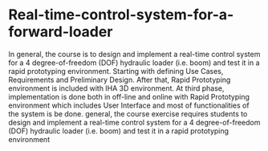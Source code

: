 # Real-time-control-system-for-a-forward-loader
In general, the course is to design and implement a real-time control system for a 4 degree-of-freedom (DOF) hydraulic loader (i.e. boom) and test it in a rapid prototyping environment. Starting with defining Use Cases, Requirements and Preliminary Design. After that, Rapid Prototyping environment is included with IHA 3D environment. At third phase, implementation is done both  in off-line and online with Rapid Prototyping environment which includes User Interface and most of functionalities of the system is be done.
general, the course exercise requires students to design and implement a real-time control system for a 4 degree-of-freedom (DOF) hydraulic loader (i.e. boom) and test it in a rapid prototyping environment

